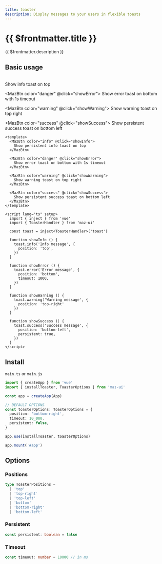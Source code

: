 ```yaml
---
title: toaster
description: Display messages to your users in flexible toasts
---
```


# {{ $frontmatter.title }}

{{ $frontmatter.description }}

## Basic usage

<br />

<div class="flex flex-wrap gap-05">
  <MazBtn color="info" @click="showInfo">
    Show info toast on top
  </MazBtn>

  <MazBtn color="danger" @click="showError">
    Show error toast on bottom with 1s timeout
  </MazBtn>

  <MazBtn color="warning" @click="showWarning">
    Show warning toast on top right
  </MazBtn>

  <MazBtn color="success" @click="showSuccess">
    Show persistent success toast on bottom left
  </MazBtn>
</div>

```vue
<template>
  <MazBtn color="info" @click="showInfo">
    Show persistent info toast on top
  </MazBtn>

  <MazBtn color="danger" @click="showError">
    Show error toast on bottom with 1s timeout
  </MazBtn>

  <MazBtn color="warning" @click="showWarning">
    Show warning toast on top right
  </MazBtn>

  <MazBtn color="success" @click="showSuccess">
    Show persistent success toast on bottom left
  </MazBtn>
</template>

<script lang="ts" setup>
  import { inject } from 'vue'
  import { ToasterHandler } from 'maz-ui'

  const toast = inject<ToasterHandler>('toast')

  function showInfo () {
    toast.info('Info message', {
      position: 'top',
    })
  }

  function showError () {
    toast.error('Error message', {
      position: 'bottom',
      timeout: 1000,
    })
  }

  function showWarning () {
    toast.warning('Warning message', {
      position: 'top-right'
    })
  }

  function showSuccess () {
    toast.success('Success message', {
      position: 'bottom-left',
      persistent: true,
    })
  }
</script>
```

<script lang="ts" setup>
  import { inject } from 'vue'

  import { ToasterHandler } from 'maz-ui'

  const toast = inject<ToasterHandler>('toast')

  function showInfo () {
    toast.info('Info message', {
      position: 'top',
    })
  }

  function showError () {
    toast.error('Error message', {
      position: 'bottom',
      timeout: 1000,
    })
  }

  function showWarning () {
    toast.warning('Warning message', {
      position: 'top-right',
    })
  }

  function showSuccess () {
    toast.success('Success message', {
      position: 'bottom-left',
      persistent: true,
    })
  }
</script>

## Install

`main.ts` or `main.js`

```ts
import { createApp } from 'vue'
import { installToaster, ToasterOptions } from 'maz-ui'

const app = createApp(App)

// DEFAULT OPTIONS
const toasterOptions: ToasterOptions = {
  position: 'bottom-right',
  timeout: 10_000,
  persistent: false,
}

app.use(installToaster, toasterOptions)

app.mount('#app')
```

## Options

### Positions

```ts
type ToasterPositions =
  | 'top'
  | 'top-right'
  | 'top-left'
  | 'bottom'
  | 'bottom-right'
  | 'bottom-left'
```

### Persistent

```ts
const persistent: boolean = false
```

### Timeout

```ts
const timeout: number = 10000 // in ms
```

